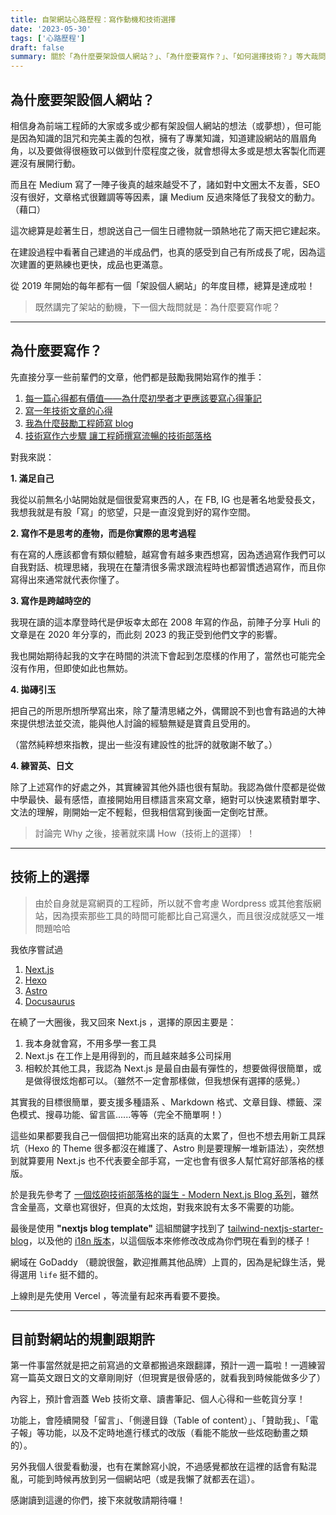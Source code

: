 ```yaml
---
title: 自架網站心路歷程：寫作動機和技術選擇
date: '2023-05-30'
tags: ['心路歷程']
draft: false
summary: 關於「為什麼要架設個人網站？」、「為什麼要寫作？」、「如何選擇技術？」等大哉問
---
```


## 為什麼要架設個人網站？

相信身為前端工程師的大家或多或少都有架設個人網站的想法（或夢想），但可能是因為知識的詛咒和完美主義的包袱，擁有了專業知識，知道建設網站的眉眉角角，以及要做得很極致可以做到什麼程度之後，就會想得太多或是想太客製化而遲遲沒有展開行動。

而且在 Medium 寫了一陣子後真的越來越受不了，諸如對中文圈太不友善，SEO 沒有很好，文章格式很難調等等因素，讓 Medium 反過來降低了我發文的動力。（藉口）

這次總算是趁著生日，想說送自己一個生日禮物就一頭熱地花了兩天把它建起來。

在建設過程中看著自己建過的半成品們，也真的感受到自己有所成長了呢，因為這次建置的更熟練也更快，成品也更滿意。

從 2019 年開始的每年都有一個「架設個人網站」的年度目標，總算是達成啦！

> 既然講完了架站的動機，下一個大哉問就是：為什麼要寫作呢？

---

## 為什麼要寫作？

先直接分享一些前輩們的文章，他們都是鼓勵我開始寫作的推手：

1. [每一篇心得都有價值——為什麼初學者才更應該要寫心得筆記](https://medium.com/hulis-blog/why-blogging-ab77fd8c6ffa)
2. [寫一年技術文章的心得](https://dotblogs.com.tw/hatelove/2017/03/26/why-engineers-should-keep-blogging)
3. [我為什麼鼓勵工程師寫 blog](https://dotblogs.com.tw/hatelove/2017/03/26/why-engineers-should-keep-blogging)
4. [技術寫作六步驟 讓工程師撰寫流暢的技術部落格](https://tw.alphacamp.co/blog/2018-06-14-18352)

對我來説：

**1. 滿足自己**

我從以前無名小站開始就是個很愛寫東西的人，在 FB, IG 也是著名地愛發長文，我想我就是有股「寫」的慾望，只是一直沒覓到好的寫作空間。

**2. 寫作不是思考的產物，而是你實際的思考過程**

有在寫的人應該都會有類似體驗，越寫會有越多東西想寫，因為透過寫作我們可以自我對話、梳理思緒，我現在在釐清很多需求跟流程時也都習慣透過寫作，而且你寫得出來通常就代表你懂了。

**3. 寫作是跨越時空的**

我現在讀的這本摩登時代是伊坂幸太郎在 2008 年寫的作品，前陣子分享 Huli 的文章是在 2020 年分享的，而此刻 2023 的我正受到他們文字的影響。

我也開始期待起我的文字在時間的洪流下會起到怎麼樣的作用了，當然也可能完全沒有作用，但即使如此也無妨。

**4. 拋磚引玉**

把自己的所思所想所學寫出來，除了釐清思緒之外，偶爾說不到也會有路過的大神來提供想法並交流，能與他人討論的經驗無疑是寶貴且受用的。

（當然純粹想來指教，提出一些沒有建設性的批評的就敬謝不敏了。）

**4. 練習英、日文**

除了上述寫作的好處之外，其實練習其他外語也很有幫助。我認為做什麼都是從做中學最快、最有感悟，直接開始用目標語言來寫文章，絕對可以快速累積對單字、文法的理解，剛開始一定不輕鬆，但我相信寫到後面一定倒吃甘蔗。

> 討論完 Why 之後，接著就來講 How（技術上的選擇）！

---

## 技術上的選擇

> 由於自身就是寫網頁的工程師，所以就不會考慮 Wordpress 或其他套版網站，因為摸索那些工具的時間可能都比自己寫還久，而且很沒成就感又一堆問題哈哈

我依序嘗試過

1. [Next.js](https://nextjs.org/)
2. [Hexo](https://hexo.io/)
3. [Astro](https://astro.new/latest/)
4. [Docusaurus](https://docusaurus.io/)

在繞了一大圈後，我又回來 Next.js ，選擇的原因主要是：

1. 我本身就會寫，不用多學一套工具
2. Next.js 在工作上是用得到的，而且越來越多公司採用
3. 相較於其他工具，我認為 Next.js 是最自由最有彈性的，想要做得很簡單，或是做得很炫炮都可以。（雖然不一定會那樣做，但我想保有選擇的感覺。）

其實我的目標很簡單，要支援多種語系 、Markdown 格式、文章目錄、標籤、深色模式、搜尋功能、留言區......等等（完全不簡單啊！）

這些如果都要我自己一個個把功能寫出來的話真的太累了，但也不想去用新工具踩坑（Hexo 的 Theme 很多都沒在維護了、Astro 則是要理解一堆新語法），突然想到就算要用 Next.js 也不代表要全部手寫，一定也會有很多人幫忙寫好部落格的樣版。

於是我先參考了 [一個炫砲技術部落格的誕生 - Modern Next.js Blog 系列](https://easonchang.com/posts/modern-nextjs-blog-summary)，雖然含金量高，文章也寫很好，但真的太炫炮，對我來說有太多不需要的功能。

最後是使用 **"nextjs blog template"** 這組關鍵字找到了 [tailwind-nextjs-starter-blog](https://github.com/timlrx/tailwind-nextjs-starter-blog)，以及他的 [i18n 版本](https://github.com/GautierArcin/i18n-tailwind-nextjs-starter-blog)，以這個版本來修修改改成為你們現在看到的樣子！

網域在 GoDaddy （聽說很盤，歡迎推薦其他品牌）上買的，因為是紀錄生活，覺得選用 `life` 挺不錯的。

上線則是先使用 Vercel ，等流量有起來再看要不要換。

---

## 目前對網站的規劃跟期許

第一件事當然就是把之前寫過的文章都搬過來跟翻譯，預計一週一篇啦！一週練習寫一篇英文跟日文的文章剛剛好（但現實是很骨感的，就看我到時候能做多少了）

內容上，預計會涵蓋 Web 技術文章、讀書筆記、個人心得和一些乾貨分享！

功能上，會陸續開發「留言」、「側邊目錄（Table of content）」、「贊助我」、「電子報」等功能，以及不定時地進行樣式的改版（看能不能放一些炫砲動畫之類的）。

另外我個人很愛看動漫，也有在業餘寫小說，不過感覺都放在這裡的話會有點混亂，可能到時候再放到另一個網站吧（或是我懶了就都丟在這）。

感謝讀到這邊的你們，接下來就敬請期待囉！
